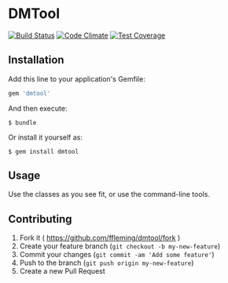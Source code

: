# DMTool
[![Build Status](https://travis-ci.org/ffleming/dmtool.svg?branch=master)](https://travis-ci.org/ffleming/dogsay)
[![Code Climate](https://codeclimate.com/github/ffleming/dmtool/badges/gpa.svg)](https://codeclimate.com/github/ffleming/dogsay)
[![Test Coverage](https://codeclimate.com/github/ffleming/dmtool/badges/coverage.svg)](https://codeclimate.com/github/ffleming/dogsay)

## Installation

Add this line to your application's Gemfile:

```ruby
gem 'dmtool'
```

And then execute:

    $ bundle

Or install it yourself as:

    $ gem install dmtool

## Usage

Use the classes as you see fit, or use the command-line tools.

## Contributing

1. Fork it ( https://github.com/ffleming/dmtool/fork )
2. Create your feature branch (`git checkout -b my-new-feature`)
3. Commit your changes (`git commit -am 'Add some feature'`)
4. Push to the branch (`git push origin my-new-feature`)
5. Create a new Pull Request
